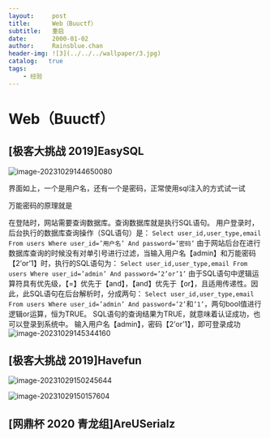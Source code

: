 ```yaml
---
layout:     post
title:      Web（Buuctf）
subtitle:   重启
date:       2000-01-02
author:     Rainsblue.chan
header-img: ![3](../../../wallpaper/3.jpg)
catalog:   true
tags:
    - 经验
---
```


# Web（Buuctf）

## [极客大挑战 2019]EasySQL

![image-20231029144650080](https://cdn.jsdelivr.net/gh/rainsbluechan/blogimage@main/img/202310291446850.png)

界面如上，一个是用户名，还有一个是密码，正常使用sql注入的方式试一试

万能密码的原理就是

在登陆时，网站需要查询数据库。查询数据库就是执行SQL语句。
用户登录时，后台执行的数据库查询操作（SQL语句）是：
`Select user_id,user_type,email From users Where user_id=’用户名’ And password=’密码’`
由于网站后台在进行数据库查询的时候没有对单引号进行过滤，当输入用户名【admin】和万能密码【2’or’1】时，执行的SQL语句为：
`Select user_id,user_type,email From users Where user_id=’admin’ And password=’2’or’1’`
由于SQL语句中逻辑运算符具有优先级，【=】优先于【and】，【and】优先于【or】，且适用传递性。因此，此SQL语句在后台解析时，分成两句：
`Select user_id,user_type,email From users Where user_id=’admin’ And password=’2’`和`’1’`，两句bool值进行逻辑or运算，恒为TRUE。
SQL语句的查询结果为TRUE，就意味着认证成功，也可以登录到系统中。
输入用户名【admin】，密码【2’or’1】，即可登录成功
![image-20231029145344160](https://cdn.jsdelivr.net/gh/rainsbluechan/blogimage@main/img/202310291453128.png)

## [极客大挑战 2019]Havefun

![image-20231029150245644](https://cdn.jsdelivr.net/gh/rainsbluechan/blogimage@main/img/202310291502269.png)

![image-20231029150157604](https://cdn.jsdelivr.net/gh/rainsbluechan/blogimage@main/img/202310291501309.png)

## [网鼎杯 2020 青龙组]AreUSerialz


